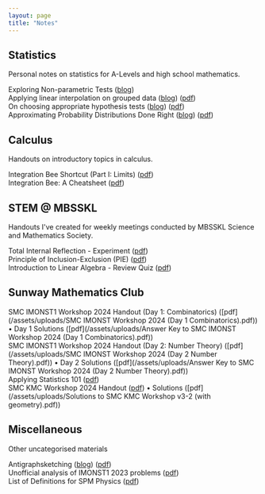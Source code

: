 ```yaml
---
layout: page
title: "Notes"
---
```


## Statistics
Personal notes on statistics for A-Levels and high school mathematics.

Exploring Non-parametric Tests ([blog](https://vongjy.github.io/non-parametric-tests/)) <br>
Applying linear interpolation on grouped data ([blog](https://vongjy.github.io/applying-linear-interpolation-on-grouped-data/)) ([pdf](assets/uploads/2024-02-18-applying-linear-interpolation-on-grouped-data.pdf)) <br>
On choosing appropriate hypothesis tests ([blog](https://vongjy.github.io/on-choosing-appropriate-hypothesis-tests/)) ([pdf](assets/uploads/2024-02-14-on-choosing-appropriate-hypothesis-tests.pdf)) <br>
Approximating Probability Distributions Done Right ([blog](https://vongjy.github.io/approximating-probability-distributions-done-right/)) ([pdf](assets/uploads/2024-02-13-approximating-probability-distributions-done-right.pdf)) <br>

## Calculus
Handouts on introductory topics in calculus.

Integration Bee Shortcut (Part I: Limits) ([pdf](/assets/uploads/The_Integration_Bee_Shortcut__Part_I_12_02_2024_edit_.pdf)) <br>
Integration Bee: A Cheatsheet ([pdf](/assets/uploads/integration_bee_cheatsheet.pdf))

## STEM @ MBSSKL
Handouts I've created for weekly meetings conducted by MBSSKL Science and Mathematics Society.

Total Internal Reflection - Experiment ([pdf](/assets/uploads/total_internal_reflection.pdf)) <br>
Principle of Inclusion-Exclusion (PIE) ([pdf](/assets/uploads/countingandprobability-senior.pdf)) <br>
Introduction to Linear Algebra - Review Quiz ([pdf](/assets/uploads/introduction_to_linear_algebra_review_quiz.pdf))

## Sunway Mathematics Club
SMC IMONST1 Workshop 2024 Handout (Day 1: Combinatorics) ([pdf](/assets/uploads/SMC IMONST Workshop 2024 (Day 1 Combinatorics).pdf)) • Day 1 Solutions ([pdf](/assets/uploads/Answer Key to SMC IMONST Workshop 2024 (Day 1 Combinatorics).pdf)) <br>
SMC IMONST1 Workshop 2024 Handout (Day 2: Number Theory) ([pdf](/assets/uploads/SMC IMONST Workshop 2024 (Day 2 Number Theory).pdf)) • Day 2 Solutions ([pdf](/assets/uploads/Answer Key to SMC IMONST Workshop 2024 (Day 2 Number Theory).pdf)) <br>
Applying Statistics 101 ([pdf](/assets/uploads/Applying_statistics_101.pdf)) <br>
SMC KMC Workshop 2024 Handout ([pdf](/assets/uploads/KMC_Workshop_Lecture_Notes_v2-6.pdf)) • Solutions ([pdf](/assets/uploads/Solutions to SMC KMC Workshop v3-2 (with geometry).pdf)) <br>

## Miscellaneous
Other uncategorised materials

Antigraphsketching ([blog](https://vongjy.github.io/antigraphsketching/)) ([pdf](assets/uploads/2024-04-03-antigraphsketching.pdf))<br>
Unofficial analysis of IMONST1 2023 problems ([pdf](/assets/uploads/IMONST1_2023_Senior_Category_(Revised).pdf)) <br>
List of Definitions for SPM Physics ([pdf](/assets/uploads/spm_physics_list_of_definitions.pdf)) <br>

